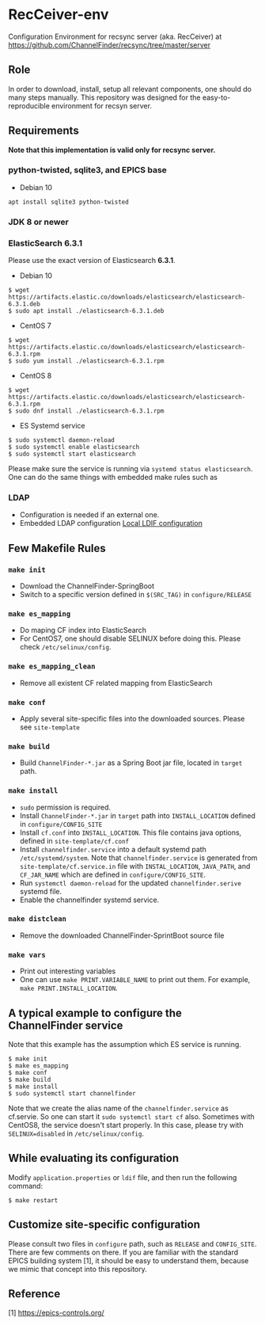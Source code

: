 RecCeiver-env
===
Configuration Environment for recsync server (aka. RecCeiver) at https://github.com/ChannelFinder/recsync/tree/master/server

## Role
In order to download, install, setup all relevant components, one should do many steps manually. This repository was designed for the easy-to-reproducible environment for recsyn server.

## Requirements

**Note that this implementation is valid only for recsync server.**


### python-twisted, sqlite3, and EPICS base

* Debian 10

```
apt install sqlite3 python-twisted 
```



### JDK 8 or newer

### ElasticSearch 6.3.1

Please use the exact version of Elasticsearch **6.3.1**.

* Debian 10
```
$ wget https://artifacts.elastic.co/downloads/elasticsearch/elasticsearch-6.3.1.deb
$ sudo apt install ./elasticsearch-6.3.1.deb
```

* CentOS 7
```
$ wget https://artifacts.elastic.co/downloads/elasticsearch/elasticsearch-6.3.1.rpm
$ sudo yum install ./elasticsearch-6.3.1.rpm
```

* CentOS 8
```
$ wget https://artifacts.elastic.co/downloads/elasticsearch/elasticsearch-6.3.1.rpm
$ sudo dnf install ./elasticsearch-6.3.1.rpm
```

* ES Systemd service

```
$ sudo systemctl daemon-reload
$ sudo systemctl enable elasticsearch
$ sudo systemctl start elasticsearch
```
Please make sure the service is running via `systemd status elasticsearch`. One can do the same things with embedded make rules such as 


###  LDAP 
* Configuration is needed if an external one.
* Embedded LDAP configuration [Local LDIF configuration](site-template/LDIF_CONFIG.md)


## Few Makefile Rules

### `make init`
* Download the ChannelFinder-SpringBoot
* Switch to a specific version defined in `$(SRC_TAG)` in `configure/RELEASE`

### `make es_mapping`

* Do maping CF index into ElasticSearch
* For CentOS7, one should disable SELINUX before doing this. Please check `/etc/selinux/config`.

### `make es_mapping_clean`
* Remove all existent CF related mapping from ElasticSearch

### `make conf`
* Apply several site-specific files into the downloaded sources. Please see `site-template`

### `make build`
* Build `ChannelFinder-*.jar` as a Spring Boot jar file, located in `target` path.

### `make install`
* `sudo` permission is required.
* Install `ChannelFinder-*.jar` in `target` path into `INSTALL_LOCATION` defined in `configure/CONFIG_SITE`
* Install `cf.conf` into `INSTALL_LOCATION`. This file contains java options, defined in `site-template/cf.conf`
* Install `channelfinder.service` into a default systemd path `/etc/systemd/system`. Note that `channelfinder.service` is generated from `site-template/cf.service.in` file with `INSTAL_LOCATION`, `JAVA_PATH`, and `CF_JAR_NAME` which are defined in `configure/CONFIG_SITE`.
* Run `systemctl daemon-reload` for the updated `channelfinder.serive` systemd file. 
* Enable the channelfinder systemd service.

### `make distclean`
* Remove the downloaded ChannelFinder-SprintBoot source file

### `make vars`
* Print out interesting variables
* One can use `make PRINT.VARIABLE_NAME` to print out them. For example,  `make PRINT.INSTALL_LOCATION`.

## A typical example to configure the ChannelFinder service

Note that this example has the assumption which ES service is running.


```
$ make init
$ make es_mapping
$ make conf
$ make build
$ make install
$ sudo systemctl start channelfinder
```

Note that we create the alias name of the `channelfinder.service` as cf.servie. So one can start it `sudo systemctl start cf` also. Sometimes with CentOS8, the service doesn't start properly. In this case, please try with `SELINUX=disabled` in `/etc/selinux/config`.

## While evaluating its configuration 

Modify `application.properties` or `ldif` file, and then run the following command:
```
$ make restart
```

## Customize site-specific configuration
Please consult two files in `configure` path, such as `RELEASE` and `CONFIG_SITE`. There are few comments on there. If you are familiar with the standard EPICS building system [1], it should be easy to understand them, because we mimic that concept into this repository. 


## Reference

[1] https://epics-controls.org/


